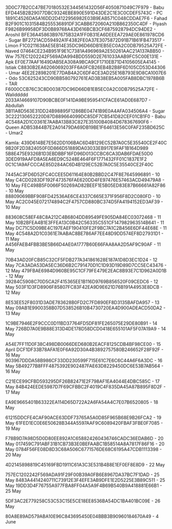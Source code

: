 
3D0C77B2CC47BE70180532E344561432D56F4050871049C7F979 - Babu
EFD445B2B29077DBC9324EBE890E591D43DE2C1E3C0CDEF5743C - PC
1891C4526DA5A16DD2D4122956982E03B9EAB571C048CDDAE7F6 - Fahad
B2F901C1031584B255536891DF3CABB672060A210B862350C4DF - Piyash
F9826B99958DF3D0B89768A43D616BCB3CF6875928794DC94DE2 - Aroshil
BFE36A45863B97675B32A1FF0B31EA6DEEEA729AE0E861978CD6 - Sugar
BF2721ACD59492A1F4382FE0A37E3075872D91B71B61FB473517  - Limon
F1C0211638AE5EB14E35DC96D66DB1EB5EC0A2C0DB79525A72FE - Naved
07464CE234B951F9E1C7381A496969A2E50261AAC21A137ABB50 - Ww
757EC1202242F569ADA994BDD559D2E761033AAB9FC5C00E131E - Apk
EF0E77AAF1649DAB5EA308A9BCA9CF1710EB71D4105605EA4145 - Istiak
C8830B2EA6206069203FF6A0FCB26EB4B2B8F6D105CD53D44306 - Umar
4EE2E2898201E77DAB4A2C6DF4CE3AD25E16B793E9D8CA1007E6 - Odo
53C625243CD90BB580792761EAD3B38EB5A005FAB8DBC1978B6B - TAR
F6000CCB76C3C8D00387DC96D66DB1EB5EC0A2C0DB79525A72FE - Waliddddd
2033A14669107D90BCBE0F141DA9BE959541CFACE61AD0E687D7 - Abdullah 
3B11A8D563E31DD24B98895F1286BE04741B9E0A4AFA034506A4 - Sugar
3C222130652220D87D889664099DC85DF7CB541D82CEF01CB1F0 - Babu 
4C548A2D1C0361E7AABA13B83C827E35100B4084D678367690F6 - Queen
ADB53844B7E2A01479DA69DB19BE1F64613E56C0FAF235BD625C - Umar2

Kamla:
439D614BE7E562DD106BAC6D4B129EC52B7A0C5E35540CE2F40C
9B20F2D3824050F0D866D51889DA03033EB917E9FAF1B164D989
5B8E475E9326B1D3EBDBBF16FD96D013CCBC6CA3DAB6FDAE50D0
3DED919AAFD8A5EA6ED9C5248E464F6F1771432FF01C1837E1F2
0C1C1A9AFCCCAE85D284AC6D4B129EC52B7A0C5E35540CE2F40C




7445AC3FD6D52FC4CCEE5D61164E80B2BBD2C47F8E7645996891 - 10 May
C4CD0283DF192F473576FAE620DD4FE97476E57463ACD49479A8 - 10 May
FEC498B5F0066F50269AD82BEEF1E5B05ED83E87B66661A82F86 - 10 May
88809069BBF908FD42536AE6CE4337C665E371F956F8D2C080FD - 10 May
AC2C045E072174894C2F4757CD880BC374D5FA4194152ED3AF39 - 10 May



883608C58EF48C8A212C4B6804DD89549FE905DA84EC03072468 - 11 May
10B2BFEA4B1E3FFEA13C0B42C56335C551CF147982963514B641 - 11 May
DC71C5D09BE4C197EAEF190410FE2F9BC7A1C2B456E6DF44E68E - 11 May 
4C548A2D1C0361E7AABAC8BE786AF7EE48D9DD574EF8D27931D1 - 11 May
A456FAEB4FBB3BE5B66D4AE0A1777B60E66FAA8AA2D5AF9C90AF - 11 May

70B43AD20FCB85C32CF5FDB277A341861628E187A1D8D3EC1D24 - 12 May
7CA3ADA53DA5EC36D6B2C791470D1C1D93D19D89D7CC5EC43476 - 12 May
479FBAE6984D960BE95C1CF79FE479E2EAC8B93E7C1D962A0D1B - 12 May
39284C5908C70D5CA2F415365EE1B116D9769B856520F09CEDC6 - 12 May
503F1D3FD8906F85807FC83F42EA9D9E621D76B191A4953E8DCB - 12 May


8E53EE52F8031D3ADE783628B0FD2C7FD890EF8D3135BAFDA957 - 13 May
09AB1E9900358B07D538526B10B4730720EA4D900ADEACD50DA2 - 13 May


1C9BE7946E2F9CCC0D11BD37764FD5DF81FE265075E29DE80B91 - 14 May
726BD7A0E9B88E313D4DE178D58DCD0418E655101AF5F07A19A9 - 14 May


A54E7FF11D0F38C498DB0066DED680B2EACF8125CDB4BF98CE00 - 15 April
DCF1DF33B78AFA1E0F6A92D30A4B3892757580B246652F28F92F - 16 May
903967DDDA58B986CF33DD230599F715E61C7E6C6C44A6F6A3DC - 16 May
5B49277B8FFF4875392E902487FAE63D8229450DC6E53B7AB564 - 16 May

C21ECE99CFBD593295DF26B82471E2F798AF1EA4044E4DBC585C - 17 May
84B424EEDE5987D7F69CFBBC2F4019C4F835DA45A87B895F8D2F - 17 May

EA9E9665401B63322EA114D65D722A2A6FA54A4C7E07B6520805 - 18 May

61215DDCFE4CAF90ACE63DDF73765A5A0D85F965B68E9B26FCA2 - 19 May
61FED1EC0E6E50628B344A5597AAF9C6089420FBAF3FBE0F7085 - 19 May

F78B9D7A98D5D0D80EE892A1C658824260436746CADC36EDAB6D - 20 May
017459C791ABF31B1CB73B3E0BEFAABC1B58514A8A7817F86F16 - 20 May
0784F56FE08D8D3C68A506C6771576DE68C6195A47CDB1113398 - 20 May

4D2145898819C45169FBD1911C61A3C3E531B4B8E1EF0EF8E8D9 - 22 May

757EC1202242F569ADA91F29F00B39A0FB6E8967DA37BC7F1DAD - 25 May
8483A4414240711C73912E3F4EFE3AB9DFE1E2D5225E3B89C511 - 25 May
19DD3D4F76755A977FBA8FF04A5A9F4B69B540B9A418881E66B1 - 25 May

5DF3AC2E779258C53C53C15E5CE18EE8536BA54DC1BA401BC09E - 26 May


80A8E89AD579ABA10E96C843695450E04BBB3B90960184670A49 - 4 June
